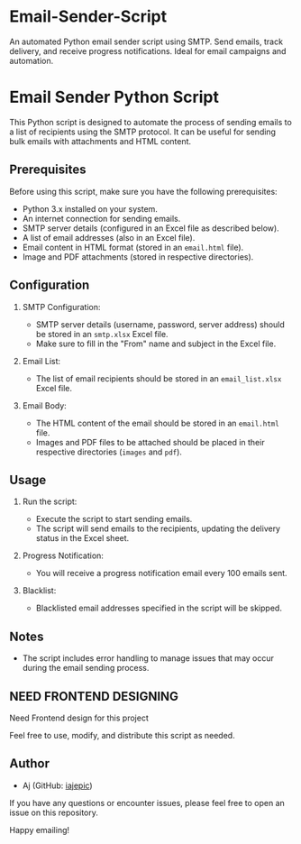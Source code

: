 # Email-Sender-Script
 An automated Python email sender script using SMTP. Send emails, track delivery, and receive progress notifications. Ideal for email campaigns and automation.
# Email Sender Python Script

This Python script is designed to automate the process of sending emails to a list of recipients using the SMTP protocol. It can be useful for sending bulk emails with attachments and HTML content.

## Prerequisites

Before using this script, make sure you have the following prerequisites:

- Python 3.x installed on your system.
- An internet connection for sending emails.
- SMTP server details (configured in an Excel file as described below).
- A list of email addresses (also in an Excel file).
- Email content in HTML format (stored in an `email.html` file).
- Image and PDF attachments (stored in respective directories).

## Configuration

1. SMTP Configuration: 
   - SMTP server details (username, password, server address) should be stored in an `smtp.xlsx` Excel file.
   - Make sure to fill in the "From" name and subject in the Excel file.

2. Email List: 
   - The list of email recipients should be stored in an `email_list.xlsx` Excel file.

3. Email Body:
   - The HTML content of the email should be stored in an `email.html` file.
   - Images and PDF files to be attached should be placed in their respective directories (`images` and `pdf`).

## Usage

1. Run the script: 
   - Execute the script to start sending emails.
   - The script will send emails to the recipients, updating the delivery status in the Excel sheet.

2. Progress Notification:
   - You will receive a progress notification email every 100 emails sent.

3. Blacklist:
   - Blacklisted email addresses specified in the script will be skipped.

## Notes

- The script includes error handling to manage issues that may occur during the email sending process.

## NEED FRONTEND DESIGNING
Need Frontend design for this project

Feel free to use, modify, and distribute this script as needed.

## Author

- Aj (GitHub: [iajepic](https://github.com/iajepic))

If you have any questions or encounter issues, please feel free to open an issue on this repository.

Happy emailing!
